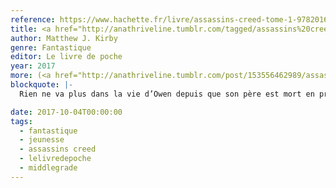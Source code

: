 ```yaml
---
reference: https://www.hachette.fr/livre/assassins-creed-tome-1-9782016265338
title: <a href="http://anathriveline.tumblr.com/tagged/assassins%20creed" target="_blank">Assassin’s Creed</a>, Les derniers descendants (Last Descendants)
author: Matthew J. Kirby
genre: Fantastique
editor: Le livre de poche
year: 2017
more: (<a href="http://anathriveline.tumblr.com/post/153556462989/assassins-creed-les-derniers-descendants-last">Bayard</a>, 2016)
blockquote: |-
  Rien ne va plus dans la vie d’Owen depuis que son père est mort en prison, accusé d’un crime qu’il n’aurait pas commis. Au lycée, le garçon fait la connaissance de Monroe, un informaticien qui lui propose d’utiliser l’Animus, une machine permettant, grâce à l’ADN, d’explorer le passé de ses ancêtres. Owen accepte. Au cours de l’expérience, il remonte à l’époque des Conquistadors, au Mexique, et découvre l’existence de la dague d’Hernan Cortès, un fragment d’Eden aux pouvoirs mystérieux. Monroe lui explique que, depuis la nuit des temps, deux organisations secrètes sont prêtes à tout pour s’emparer de cette relique. Pour empêcher que celle-ci ne tombe entre leurs mains, Monroe fait appel à six adolescents, - Owen et son ami Javier, Sean, Grace, David et Natalya - car leur ADN comporte une mémoire commune : leurs ancêtres ont tous été à une certaine époque en contact avec la relique. Grâce à l’animus, Monroe les envoie dans le passé avec un objectif : récupérer la dague d’Hernan Cortès. Le petit groupe se retrouve en plein coeur de New York, en 1863 à la veille des violentes émeutes qui ont secoué la ville. Chacun se retrouve projeté dans le corps de l’un de ses ancêtres, templier ou assassin. Mais attention : influer sur le passé peut avoir de terribles conséquences sur le présent ?

date: 2017-10-04T00:00:00
tags:
  - fantastique
  - jeunesse
  - assassins creed
  - lelivredepoche
  - middlegrade
---
```

